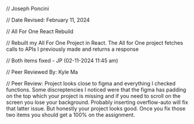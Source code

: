 // Joseph Poncini

// Date Revised: February 11, 2024

// All For One React Rebuild

// Rebuilt my All For One Project in React. The All for One project fetches calls to APIs I previously made and returns a response

// Both items fixed - JP (02-11-2024 11:45 am)

// Peer Reviewed By: Kyle Ma

// Peer Review: Project looks close to figma and everything I checked functions. Some discreptencies I noticed were that the figma has padding on the top which your project is missing and if you need to scroll on the screen you lose your background. Probably inserting overflow-auto will fix that latter issue. But honestly your project looks good. Once you fix those two items you should get a 100% on the assignment.
